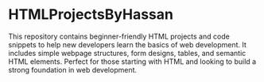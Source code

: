 # HTMLProjectsByHassan
This repository contains beginner-friendly HTML projects and code snippets to help new developers learn the basics of web development. It includes simple webpage structures, form designs, tables, and semantic HTML elements. Perfect for those starting with HTML and looking to build a strong foundation in web development.
